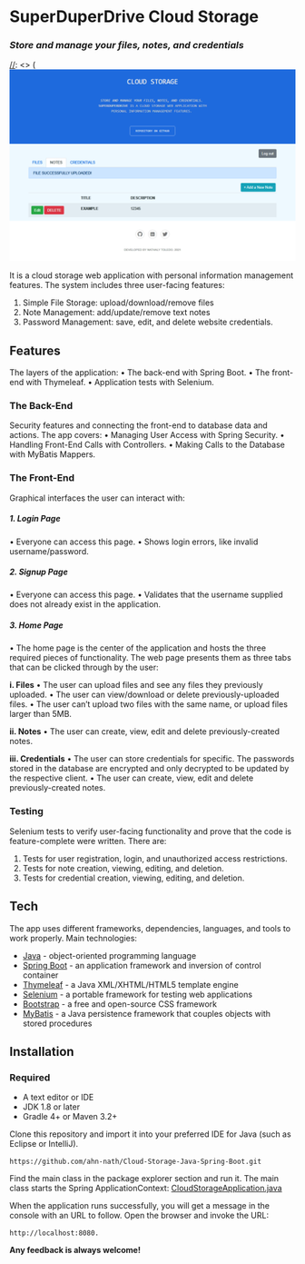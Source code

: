 # SuperDuperDrive Cloud Storage
### _Store and manage your files, notes, and credentials_

 [//]: <> (![Featured image](./featured_.png)

It is a cloud storage web application with personal information management features. The system includes three user-facing features:
1.	Simple File Storage: upload/download/remove files
2.	Note Management: add/update/remove text notes
3.	Password Management: save, edit, and delete website credentials.

## Features
The layers of the application:
•	The back-end with Spring Boot.
•	The front-end with Thymeleaf.
•	Application tests with Selenium.

### The Back-End
Security features and connecting the front-end to database data and actions. The app covers:
•	Managing User Access with Spring Security.
•	Handling Front-End Calls with Controllers.
•	Making Calls to the Database with MyBatis Mappers.

### The Front-End
Graphical interfaces the user can interact with:
##### 1. Login Page
•	Everyone can access this page.
•	Shows login errors, like invalid username/password.

##### 2. Signup Page
•	Everyone can access this page.
•	Validates that the username supplied does not already exist in the application.

##### 3. Home Page
•	The home page is the center of the application and hosts the three required pieces of functionality. The web page presents them as three tabs that can be clicked through by the user:

**i. Files**
•	The user can upload files and see any files they previously uploaded.
•	The user can view/download or delete previously-uploaded files.
•	The user can’t upload two files with the same name, or upload files larger than 5MB.

**ii. Notes**
•	The user can create, view, edit and delete previously-created notes.

**iii. Credentials**
•	The user can store credentials for specific. The passwords stored in the database are encrypted and only decrypted to be updated by the respective client. 
•	The user can create, view, edit and delete previously-created notes.

### Testing
Selenium tests to verify user-facing functionality and prove that the code is feature-complete were written. There are:
1.	Tests for user registration, login, and unauthorized access restrictions.
2.  Tests for note creation, viewing, editing, and deletion.
3. Tests for credential creation, viewing, editing, and deletion.

## Tech

The app uses different frameworks, dependencies, languages, and tools to work properly. Main technologies:

- [Java] - object-oriented programming language
- [Spring Boot] -  an application framework and inversion of control container 
- [Thymeleaf] - a Java XML/XHTML/HTML5 template engine 
- [Selenium] - a portable framework for testing web applications
- [Bootstrap] -  a free and open-source CSS framework
- [MyBatis] - a Java persistence framework that couples objects with stored procedures 

## Installation
### Required
- A text editor or IDE
- JDK 1.8 or later
- Gradle 4+ or Maven 3.2+

Clone this repository and import it into your preferred IDE for Java (such as Eclipse or IntelliJ).
```
https://github.com/ahn-nath/Cloud-Storage-Java-Spring-Boot.git
```
Find the main class in the package explorer section and run it.
The main class starts the Spring ApplicationContext:
[CloudStorageApplication.java](https://github.com/ahn-nath/Cloud-Storage-Java-Spring-Boot/blob/main/src/main/java/com/udacity/jwdnd/course1/cloudstorage/CloudStorageApplication.java)


When the application runs successfully, you will get a message in the console with an URL to follow. Open the browser and invoke the URL:
```
http://localhost:8080.
```

**Any feedback is always welcome!**

[//]: # (These are reference links used in the body of this note and get stripped out when the markdown processor does its job.)

   [Java]: <https://www.java.com/>
   [Spring Boot]: <https://spring.io/projects/spring-boot>
   [Thymeleaf]: <https://www.thymeleaf.org/>
   [Selenium]: <https://www.selenium.dev//>
   [Bootstrap]: <https://getbootstrap.com/>
   [MyBatis]: <https://mybatis.org/mybatis-3/>

    
